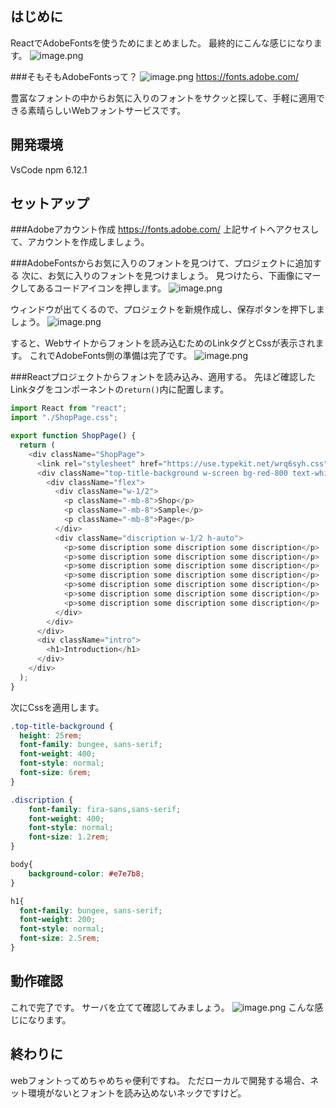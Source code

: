 ## はじめに
ReactでAdobeFontsを使うためにまとめました。
最終的にこんな感じになります。
![image.png](https://qiita-image-store.s3.ap-northeast-1.amazonaws.com/0/502798/1fdf3c74-2e2b-fffd-2559-6df7ea7683b5.png)

###そもそもAdobeFontsって？
![image.png](https://qiita-image-store.s3.ap-northeast-1.amazonaws.com/0/502798/d2e1f213-03ea-744f-04df-fc428bef52c7.png)
https://fonts.adobe.com/

豊富なフォントの中からお気に入りのフォントをサクッと探して、手軽に適用できる素晴らしいWebフォントサービスです。


## 開発環境
VsCode
npm 6.12.1

## セットアップ
###Adobeアカウント作成
https://fonts.adobe.com/
上記サイトへアクセスして、アカウントを作成しましょう。

###AdobeFontsからお気に入りのフォントを見つけて、プロジェクトに追加する
次に、お気に入りのフォントを見つけましょう。
見つけたら、下画像にマークしてあるコードアイコンを押します。
![image.png](https://qiita-image-store.s3.ap-northeast-1.amazonaws.com/0/502798/71263cda-9431-cc81-d9b5-327e2e00a01c.png)

ウィンドウが出てくるので、プロジェクトを新規作成し、保存ボタンを押下しましょう。
![image.png](https://qiita-image-store.s3.ap-northeast-1.amazonaws.com/0/502798/fff5b320-3e7a-93f5-f6dc-d8efd350de36.png)

すると、Webサイトからフォントを読み込むためのLinkタグとCssが表示されます。
これでAdobeFonts側の準備は完了です。
![image.png](https://qiita-image-store.s3.ap-northeast-1.amazonaws.com/0/502798/0402e801-589e-ba4b-6376-bba585914425.png)

###Reactプロジェクトからフォントを読み込み、適用する。
先ほど確認したLinkタグをコンポーネントの`return()`内に配置します。

```ShopPage.js
import React from "react";
import "./ShopPage.css";

export function ShopPage() {
  return (
    <div className="ShopPage">
      <link rel="stylesheet" href="https://use.typekit.net/wrq6syh.css"></link>
      <div className="top-title-background w-screen bg-red-800 text-white p-4">
        <div className="flex">
          <div className="w-1/2">
            <p className="-mb-8">Shop</p>
            <p className="-mb-8">Sample</p>
            <p className="-mb-8">Page</p>
          </div>
          <div className="discription w-1/2 h-auto">
            <p>some discription some discription some discription</p>
            <p>some discription some discription some discription</p>
            <p>some discription some discription some discription</p>
            <p>some discription some discription some discription</p>
            <p>some discription some discription some discription</p>
            <p>some discription some discription some discription</p>
            <p>some discription some discription some discription</p>
          </div>
        </div>
      </div>
      <div className="intro">
        <h1>Introduction</h1>
      </div>
    </div>
  );
}
```

次にCssを適用します。

```ShopPage.css
.top-title-background {
  height: 25rem;
  font-family: bungee, sans-serif;
  font-weight: 400;
  font-style: normal;
  font-size: 6rem;
}

.discription {
    font-family: fira-sans,sans-serif;
    font-weight: 400;
    font-style: normal;
    font-size: 1.2rem;
}

body{
    background-color: #e7e7b8;
}

h1{
  font-family: bungee, sans-serif;
  font-weight: 200;
  font-style: normal;
  font-size: 2.5rem;
}
```

## 動作確認
これで完了です。
サーバを立てて確認してみましょう。
![image.png](https://qiita-image-store.s3.ap-northeast-1.amazonaws.com/0/502798/1fdf3c74-2e2b-fffd-2559-6df7ea7683b5.png)
こんな感じになります。

## 終わりに
webフォントってめちゃめちゃ便利ですね。
ただローカルで開発する場合、ネット環境がないとフォントを読み込めないネックですけど。